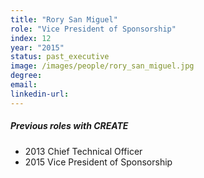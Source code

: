 ```yaml
---
title: "Rory San Miguel"
role: "Vice President of Sponsorship"
index: 12
year: "2015"
status: past_executive
image: /images/people/rory_san_miguel.jpg
degree:
email:
linkedin-url:
---
```

##### Previous roles with CREATE

- 2013 Chief Technical Officer
- 2015 Vice President of Sponsorship